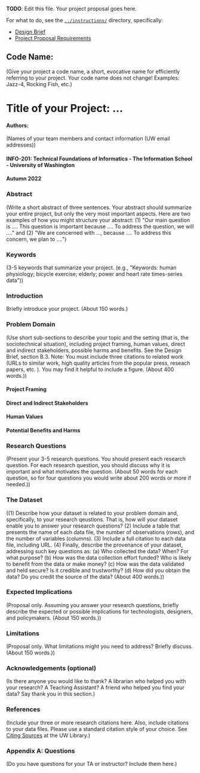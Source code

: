 **TODO**: Edit this file. Your project proposal goes here.

For what to do, see the [`../instructions/`](../instructions/) directory, specifically: 

* [Design Brief](../instructions/project-design-brief.pdf)
* [Project Proposal Requirements](../instructions/p01-proposal-requirements.md)

## Code Name: 
(Give your project a code name, a short, evocative name for efficiently referring to your project. Your code name does not change! Examples: Jazz-4, Rocking Fish, etc.)
# Title of your Project: ...
#### Authors:
(Names of your team members and contact information (UW email addresses))
#### INFO-201: Technical Foundations of Informatics - The Information School - University of Washington
#### Autumn 2022

### Abstract
(Write a short abstract of three sentences. Your abstract should summarize your entire project, but only the very most important aspects. Here are two examples of how you might structure your abstract: (1) "Our main question is .... This question is important because .... To address the question, we will ...." and (2) "We are concerned with ..., because .... To address this concern, we plan to ....")

### Keywords
(3-5 keywords that summarize your project. (e.g., "Keywords: human physiology; bicycle exercise; elderly; power and heart rate times-series data"))

### Introduction
Briefly introduce your project. (About 150 words.)

### Problem Domain
(Use short sub-sections to describe your topic and the setting (that is, the sociotechnical situation), including project framing, human values, direct and indirect stakeholders, possible harms and benefits. See the Design Brief, section B.3. Note: You must include three citations to related work (URLs to similar work, high quality articles from the popular press, reseach papers, etc. ). You may find it helpful to include a figure. (About 400 words.))
#### Project Framing
#### Direct and Indirect Stakeholders
#### Human Values
#### Potential Benefits and Harms

### Research Questions
(Present your 3-5 research questions. You should present each research question. For each research question, you should discuss why it is important and what motivates the question. (About 50 words for each question, so for four questions you would write about 200 words or more if needed.))

### The Dataset
((1) Describe how your dataset is related to your problem domain and, specifically, to your research qeustions. That is, how will your dataset enable you to answer your research questions? (2) Include a table that presents the name of each data file, the number of observations (rows), and the number of variables (columns). (3) Include a full citation to each data file, including URL. (4) Finally, describe the provenance of your dataset, addressing such key questions as: (a) Who collected the data? When? For what purpose? (b) How was the data collection effort funded? Who is likely to benefit from the data or make money? (c) How was the data validated and held secure? Is it credible and trustworthy? (d) How did you obtain the data? Do you credit the source of the data? (About 400 words.))

### Expected Implications
(Proposal only. Assuming you answer your research questions, briefly describe the expected or possible implications for technologists, designers, and policymakers. (About 150 words.))

### Limitations
(Proposal only. What limitations might you need to address? Briefly discuss. (About 150 words.))

### Acknowledgements (optional)
(Is there anyone you would like to thank? A librarian who helped you with your research? A Teaching Assistant? A friend who helped you find your data? Say thank you in this section.)

### References
(Include your three or more research citations here. Also, include citations to your data files. Please use a standard citation style of your choice. See [Citing Sources](https://guides.lib.uw.edu/research/citations) at the UW Library.)

### Appendix A: Questions
(Do you have questions for your TA or instructor? Include them here.)
